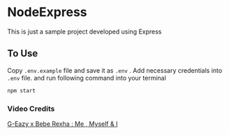# NodeExpress

This is just a sample project developed using Express

## To Use

Copy `.env.example` file and save it as `.env` .
Add necessary credentials into `.env` file.
and run following command into your terminal

```bash
npm start
```


### Video Credits

[G-Eazy x Bebe Rexha : Me , Myself & I](https://www.youtube.com/watch?v=bSfpSOBD30U)
